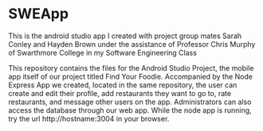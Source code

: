 # SWEApp
This is the android studio app I created with project group mates Sarah Conley and Hayden Brown under the assistance of Professor Chris Murphy of Swarthmore College in my Software Engineering Class

This repository contains the files for the Android Studio Project, the mobile app itself of our project
titled Find Your Foodie. Accompanied by the Node Express App we created, located in the same repository, the
user can create and edit their profile, add restaurants they want to go to, rate restaurants,
and message other users on the
app. Administrators can also access the database through our web app. While the node app is running, try the url http://hostname:3004
in your browser.

